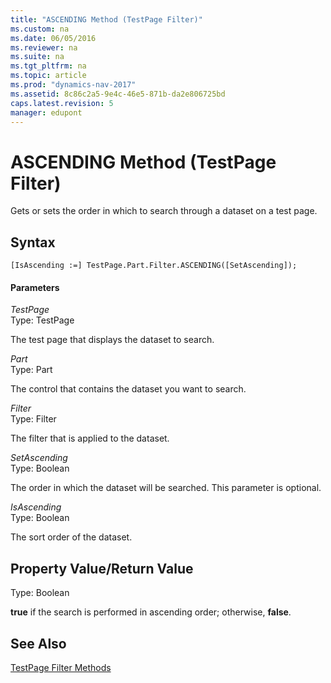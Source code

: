 ```yaml
---
title: "ASCENDING Method (TestPage Filter)"
ms.custom: na
ms.date: 06/05/2016
ms.reviewer: na
ms.suite: na
ms.tgt_pltfrm: na
ms.topic: article
ms.prod: "dynamics-nav-2017"
ms.assetid: 8c86c2a5-9e4c-46e5-871b-da2e806725bd
caps.latest.revision: 5
manager: edupont
---
```

# ASCENDING Method (TestPage Filter)
Gets or sets the order in which to search through a dataset on a test page.  
  
## Syntax  
  
```  
[IsAscending :=] TestPage.Part.Filter.ASCENDING([SetAscending]);  
```  
  
#### Parameters  
 *TestPage*  
 Type: TestPage  
  
 The test page that displays the dataset to search.  
  
 *Part*  
 Type: Part  
  
 The control that contains the dataset you want to search.  
  
 *Filter*  
 Type: Filter  
  
 The filter that is applied to the dataset.  
  
 *SetAscending*  
 Type: Boolean  
  
 The order in which the dataset will be searched. This parameter is optional.  
  
 *IsAscending*  
 Type: Boolean  
  
 The sort order of the dataset.  
  
## Property Value/Return Value  
 Type: Boolean  
  
 **true** if the search is performed in ascending order; otherwise, **false**.  
  
## See Also  
 [TestPage Filter Methods](TestPage-Filter-Methods.md)